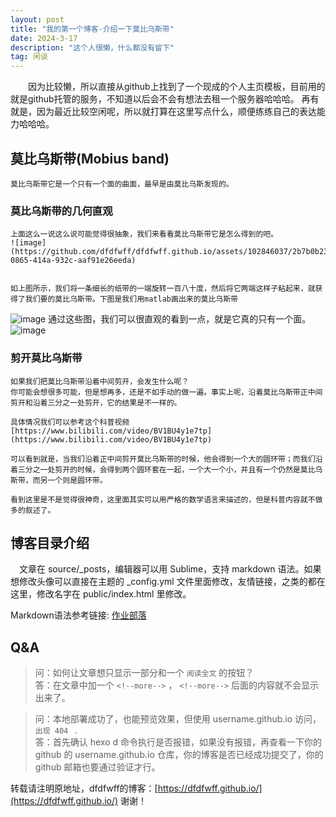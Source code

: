 ```yaml
---
layout: post
title: "我的第一个博客-介绍一下莫比乌斯带"
date: 2024-3-17 
description: "这个人很懒，什么都没有留下"
tag: 闲谈
---   
```


　　因为比较懒，所以直接从github上找到了一个现成的个人主页模板，目前用的就是github托管的服务，不知道以后会不会有想法去租一个服务器哈哈哈。
    再有就是，因为最近比较空闲呢，所以就打算在这里写点什么，顺便练练自己的表达能力哈哈哈。

## 莫比乌斯带(Mobius band)
  
    莫比乌斯带它是一个只有一个面的曲面，最早是由莫比乌斯发现的。
  
### 莫比乌斯带的几何直观
    
    上面这么一说这么说可能觉得很抽象，我们来看看莫比乌斯带它是怎么得到的吧。
    ![image](https://github.com/dfdfwff/dfdfwff.github.io/assets/102846037/2b7b0b23-0865-414a-932c-aaf91e26eeda)

  
    如上图所示，我们将一条细长的纸带的一端旋转一百八十度，然后将它两端这样子粘起来，就获得了我们要的莫比乌斯带。下图是我们用matlab画出来的莫比乌斯带
  ![image](https://github.com/dfdfwff/dfdfwff.github.io/assets/102846037/7f930c03-18e6-4991-8c13-ec4e8a166884)
    通过这些图，我们可以很直观的看到一点，就是它真的只有一个面。![image](https://github.com/dfdfwff/dfdfwff.github.io/assets/102846037/5a5c6285-1be9-466b-a190-c22a4e3eab2e)

 
### 剪开莫比乌斯带
    
    如果我们把莫比乌斯带沿着中间剪开，会发生什么呢？
    你可能会想很多可能，但是想再多，还是不如手动的做一遍。事实上呢，沿着莫比乌斯带正中间剪开和沿着三分之一处剪开，它的结果是不一样的。
  
    具体情况我们可以参考这个科普视频[https://www.bilibili.com/video/BV1BU4y1e7tp](https://www.bilibili.com/video/BV1BU4y1e7tp)
  
    可以看到就是，当我们沿着正中间剪开莫比乌斯带的时候，他会得到一个大的圆环带；而我们沿着三分之一处剪开的时候，会得到两个圆环套在一起，一个大一个小，并且有一个仍然是莫比乌斯带，而另一个则是圆环带。
  
    看到这里是不是觉得很神奇，这里面其实可以用严格的数学语言来描述的，但是科普内容就不做多的叙述了。



## 博客目录介绍
　文章在 source/_posts，编辑器可以用 Sublime，支持 markdown 语法。如果想修改头像可以直接在主题的 _config.yml 文件里面修改，友情链接，之类的都在这里，修改名字在 public/index.html 里修改。

Markdown语法参考链接: [作业部落](https://www.zybuluo.com/mdeditor)


## Q&A

> 问：如何让文章想只显示一部分和一个 `阅读全文` 的按钮？       
> 答：在文章中加一个 `<!--more-->` ， `<!--more-->` 后面的内容就不会显示出来了。

<p> </p>

> 问：本地部署成功了，也能预览效果，但使用 username.github.io 访问，`出现 404 ` .      
> 答：首先确认 hexo d 命令执行是否报错，如果没有报错，再查看一下你的 github 的 username.github.io 仓库，你的博客是否已经成功提交了，你的 github 邮箱也要通过验证才行。

<p> </p>

转载请注明原地址，dfdfwff的博客：[https://dfdfwff.github.io/](https://dfdfwff.github.io/) 谢谢！
